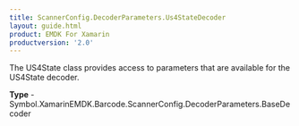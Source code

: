 ```yaml
---
title: ScannerConfig.DecoderParameters.Us4StateDecoder
layout: guide.html
product: EMDK For Xamarin
productversion: '2.0'
---
```

The US4State class provides access to parameters that are available for the US4State decoder.

**Type** - Symbol.XamarinEMDK.Barcode.ScannerConfig.DecoderParameters.BaseDecoder
















